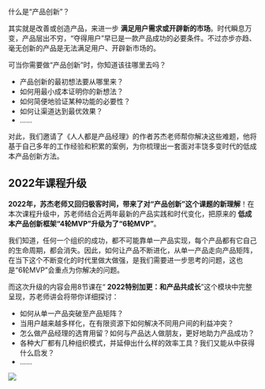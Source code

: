 什么是“产品创新”？

其实就是改善或创造产品，来进一步 **满足用户需求或开辟新的市场**。时代瞬息万变，产品层出不穷，“夺得用户”早已是一款产品成功的必要条件。不过亦步亦趋、毫无创新的产品是无法满足用户、开辟新市场的。

可当你需要做“产品创新”时，你知道该往哪里去吗？

- 产品创新的最初想法要从哪里来？
- 如何用最小成本证明你的新想法？
- 如何简便地验证某种功能的必要性？
- 如何让渠道达到最优效果？
- ……

对此，我们邀请了《人人都是产品经理》的作者苏杰老师帮你解决这些难题，他将基于自己多年的工作经验和积累的案例，为你梳理出一套面对丰饶多变时代的低成本产品创新方法。

## **2022年课程升级**

**2022年，苏杰老师又回归极客时间，带来了对“产品创新”这个课题的新理解**！在本次课程升级中，苏老师结合近两年最新的产品实践和时代变化，把原来的 **低成本产品创新框架“4轮MVP”升级为了“6轮MVP”**。

我们知道，任何一个组织的成功，都不可能靠单一产品实现，每个产品都有它自己的生命周期，都会消失。因此，如何让产品不断进化，从单一产品走向产品矩阵，在当下这个不断变化的时代里做大做强，是我们需要进一步思考的问题，这也是“6轮MVP”会重点为你解决的问题。

而这次升级的内容会用8节课在“ **2022特别加更：和产品共成长**”这个模块中完整呈现，苏老师讲会将带你详细探讨：

- 如何从单一产品突破至产品矩阵？
- 当用户越来越多样化，在有限资源下如何解决不同用户间的利益冲突？
- 怎么做产品经理的选育用留？如何与产品达人做朋友，更好地助力产品成功？
- 各种大厂都有几种组织模式，并延伸出什么样的效率工具？我们又能从中获得什么启发？
- ……

![](https://static001.geekbang.org/resource/image/9a/f8/9a55e27c48c182cddcc19dc113161df8.jpg)
